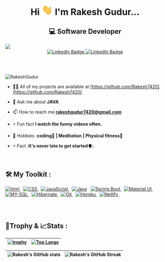 <h1 align="center">
    Hi
    <img src="https://raw.githubusercontent.com/ABSphreak/ABSphreak/master/gifs/Hi.gif" width="35">
    I'm Rakesh Gudur...
</h1>                 
<h2 align="center">
  💻 Software Developer
</h2>

 <img align="center" src="https://www.arkasoftwares.com/blog/wp-content/uploads/2021/01/header_banner-2.jpg" />
<!-- Adding Social Buttons -->
<div id="badges" align="center">
  <a href="https://www.linkedin.com/in/rakesh-gudur-a73b59179/">
    <img src="https://img.shields.io/badge/Rakesh Gudur-blue?style=for-the-badge&logo=linkedin&logoColor=white" alt="LinkedIn Badge"/>
  </a>
  <a href="mailto:rakeshgudur7420@gmail.com">
    <img src="https://img.shields.io/badge//Rakesh Gudur-red?style=for-the-badge&logo=gmail&logoColor=white" alt="LinkedIn Badge"/>
  </a>
 
</div>

<br> <br>

>

<p align="left"> <img src="https://komarev.com/ghpvc/?username=RakeshGudur&label=Profile%20views&color=0e75b6&style=flat" alt="RakeshGudur" /> </p>

- 👨‍💻 All of my projects are available at [https://github.com/Rakesh7420](https://github.com/Rakesh7420)

- 💬 Ask me about **JAVA**

- 📫 How to reach me **rakeshgudur7420@gmail.com**

- ⚡ Fun fact **I watch the funny videos often.**

- 🎯 Hobbies :**coding📕 | Meditation | Physical fitness👊**

- ⚡ Fact :**It's never late to get started🫀:**

</br>
<!-- <h3 align="left">Connect with me:</h3>
<p align="center"> -->

## 🛠 My Toolkit :

<div>

 <!-- [![My Skills](https://skills.thijs.gg/icons?i=react,js,html,css,git,heroku,MongoDb,nodejs,redux)](https://skills.thijs.gg) -->
<p margin-top="2rem">

<a href="#"> <img src="https://img.shields.io/badge/HTML-orange?style=for-the-badge&labelColor=black&logo=html5&logoColor=orange" alt="html"/> </a> &nbsp;
<a href="#"> <img src="https://img.shields.io/badge/CSS-blue?style=for-the-badge&labelColor=black&logo=css3&logoColor=blue" alt="CSS"/> </a> &nbsp;
<a href="#"> <img src="https://img.shields.io/badge/-Javascript-F0DB4F?style=for-the-badge&labelColor=black&logo=javascript&logoColor=F0DB4F" alt="JavaScript"/> </a> &nbsp;
<a href="https://github.com/search?q=user%3Aabhishek-0713+language%3Ajava"><img alt="Java" src="https://custom-icon-badges.demolab.com/badge/Java-007396.svg?logo=java&logoColor=white"></a> &nbsp;
<a href="#"> <img src="https://img.shields.io/badge/-Springboot-007acc?style=for-the-badge&labelColor=black&logo=springboot&logoColor=007acc" alt="Spring Boot"/> </a> &nbsp;
<a href="#"> <img src="https://img.shields.io/badge/Material--UI-0081CB?style=for-the-badge&logo=material-ui&logoColor=white" alt="Material UI"/> </a> &nbsp;
<a href="#"> <img src="https://img.shields.io/badge/-MySQL-609857?style=for-the-badge&labelColor=black&logo=Mysqk&logoColor=609857" alt="MY-SQL"/> </a> &nbsp;
<a href="#"> <img src="https://img.shields.io/badge/-Hibernate-000000?style=for-the-badge&labelColor=black&logo=hibernate&logoColor=2361DAFB" alt="Hibernate"/> </a> &nbsp;
<a href="#"> <img src="https://img.shields.io/badge/Git-F05032?style=for-the-badge&labelColor=black&logo=git&logoColor=white" alt="Git"/> </a> &nbsp;
<a href="#"> <img src="https://img.shields.io/badge/Heroku-430098?style=for-the-badge&labelColor=black&logo=heroku&logoColor=white" alt="Heroku"/> </a> &nbsp;
<a href="#"> <img src="https://img.shields.io/badge/Netlify-00C7B7?style=for-the-badge&labelColor=black&logo=netlify&logoColor=white" alt="Netlify"/> </a> &nbsp;

</p>

<br /><br />

## 🎯Trophy & 📈Stats :

| [![trophy](https://github-profile-trophy.vercel.app/?username=Rahulsomase)](https://github.com/RakeshGudur/github-profile-trophy) | [![Top Langs](https://github-readme-stats.vercel.app/api/top-langs/?username=RakeshGudur&layout=compact)](https://github.com/RakeshGudur/github-readme-stats) |
| :-------------------------------------------------------------------------------------------------------------------------------: | :-----------------------------------------------------------------------------------------------------------------------------------------------------------: |

| ![Rakesh's GitHub stats](https://github-readme-stats.vercel.app/api?username=RakeshGudure&show_icons=true&theme=dark) | ![Rakesh's GitHub Streak](https://github-readme-streak-stats.herokuapp.com/?user=RakeshGudur&theme=dark) |
| :-------------------------------------------------------------------------------------------------------------------: | :------------------------------------------------------------------------------------------------------: |

<br /><br />

</div>

<!---
Rahulsomase/Rahulsomase is a ✨ special ✨ repository because its `README.md` (this file) appears on your GitHub profile.
You can click the Preview link to take a look at your changes.
--->
